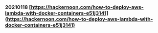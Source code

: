 ### 20210118 [https://hackernoon.com/how-to-deploy-aws-lambda-with-docker-containers-e51j3141](https://hackernoon.com/how-to-deploy-aws-lambda-with-docker-containers-e51j3141)